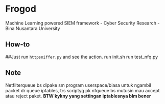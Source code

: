 # Frogod
Machine Learning powered SIEM framework - Cyber Security Research - Bina Nusantara University

## How-to
##Just run `httpsniffer.py` and see the action.
run init.sh
run test_nfq.py

## Note
Netfilterqueue bs dipake sm program userspace/biasa untuk ngambil packet dr queue iptables, trs scriptyg pk nfqueue bs mutusin mau accept atau reject paket. **BTW kykny yang settingan iptablesnya blm bener**

